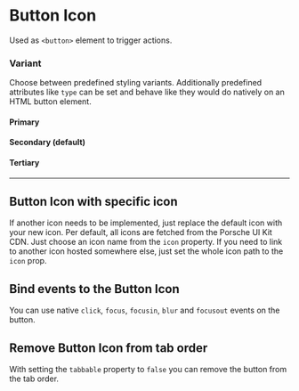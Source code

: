 # Button Icon

Used as `<button>` element to trigger actions.

### Variant

Choose between predefined styling variants. Additionally predefined attributes like `type` can be set and behave like they would do natively on an HTML button element.

#### Primary

<Playground :themeable="true" :childElementLayout="{spacing: 'inline'}">
  <template v-slot={theme}>
    <p-button variant="primary" ally-label="Some action description" :theme="theme" />
    <p-button variant="primary" ally-label="Some action description" disabled="true" :theme="theme" />
    <p-button variant="primary" ally-label="Some action description" loading="true" :theme="theme" />
  </template>
</Playground>

#### Secondary (default)

<Playground :themeable="true" :childElementLayout="{spacing: 'inline'}">
  <template v-slot={theme}>
    <p-button ally-label="Some action description" :theme="theme" />
    <p-button ally-label="Some action description" disabled="true" :theme="theme" />
    <p-button ally-label="Some action description" loading="true" :theme="theme" />
  </template>
</Playground>

#### Tertiary

<Playground :themeable="true" :childElementLayout="{spacing: 'inline'}">
  <template v-slot={theme}>
    <p-button variant="tertiary" ally-label="Some action description" :theme="theme" />
    <p-button variant="tertiary" ally-label="Some action description" disabled="true" :theme="theme" />
    <p-button variant="tertiary" ally-label="Some action description" loading="true" :theme="theme" />
  </template>
</Playground>

---

## Button Icon with specific icon
If another icon needs to be implemented, just replace the default icon with your new icon. Per default, all icons are fetched from the Porsche UI Kit CDN. Just choose an icon name from the `icon` property. If you need to link to another icon hosted somewhere else, just set the whole icon path to the `icon` prop.

<Playground :themeable="true" :childElementLayout="{spacing: 'inline'}">
  <template v-slot={theme}>
    <p-button icon="phone" ally-label="Some action description" :theme="theme" />
    <p-button :icon="require(`@/assets/web/icon-custom-kaixin.svg`)" ally-label="Some action description" :theme="theme" />
  </template>
</Playground>

## Bind events to the Button Icon
You can use native `click`, `focus`, `focusin`, `blur` and `focusout` events on the button.

<Playground :themeable="true" :childElementLayout="{spacing: 'inline'}">
  <template v-slot={theme}>
    <p-button
        onclick="alert('click')"
        onfocus="console.log('focus')"
        onfocusin="console.log('focusin')"
        onblur="console.log('blur')"
        onfocusout="console.log('focusout')"
        ally-label="Some action description"
        :theme="theme"
    />
  </template>
</Playground>

## Remove Button Icon from tab order
With setting the `tabbable` property to `false` you can remove the button from the tab order.

<Playground :themeable="true" :childElementLayout="{spacing: 'inline'}">
  <template v-slot={theme}>
    <p-button tabbable="true" ally-label="Some action description" :theme="theme" />
    <p-button tabbable="false" ally-label="Some action description" :theme="theme" />
  </template>
</Playground>